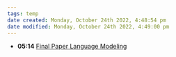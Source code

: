 ```yaml
---
tags: temp
date created: Monday, October 24th 2022, 4:48:54 pm
date modified: Monday, October 24th 2022, 4:49:00 pm
---
```

- **05:14** [Final Paper Language Modeling](Final%20Paper%20Language%20Modeling.md)



